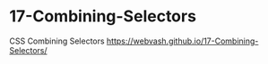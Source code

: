 # 17-Combining-Selectors
CSS Combining Selectors 
 https://webvash.github.io/17-Combining-Selectors/
